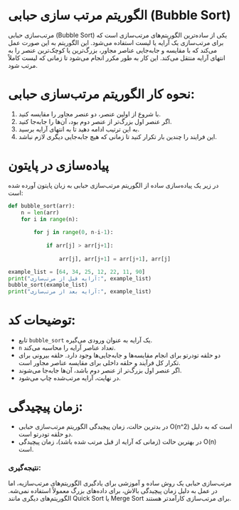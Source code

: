 # الگوریتم مرتب سازی حبابی (Bubble Sort)

مرتب‌سازی حبابی (Bubble Sort) یکی از ساده‌ترین الگوریتم‌های مرتب‌سازی است که برای مرتب‌سازی یک آرایه یا لیست استفاده می‌شود. این الگوریتم به این صورت عمل می‌کند که با مقایسه و جابه‌جایی عناصر مجاور، بزرگ‌ترین یا کوچک‌ترین عنصر را به انتهای آرایه منتقل می‌کند. این کار به طور مکرر انجام می‌شود تا زمانی که لیست کاملاً مرتب شود.

# نحوه کار الگوریتم مرتب‌سازی حبابی:
1. با شروع از اولین عنصر، دو عنصر مجاور را مقایسه کنید.
2. اگر عنصر اول بزرگ‌تر از عنصر دوم بود، آن‌ها را جابه‌جا کنید.
3. به این ترتیب ادامه دهید تا به انتهای آرایه برسید.
4. این فرایند را چندین بار تکرار کنید تا زمانی که هیچ جابه‌جایی دیگری لازم نباشد.

# پیاده‌سازی در پایتون
در زیر یک پیاده‌سازی ساده از الگوریتم مرتب‌سازی حبابی به زبان پایتون آورده شده است:

```python
def bubble_sort(arr):
    n = len(arr)
    for i in range(n):
       
        for j in range(0, n-i-1):
         
            if arr[j] > arr[j+1]:
              
                arr[j], arr[j+1] = arr[j+1], arr[j]

example_list = [64, 34, 25, 12, 22, 11, 90]
print("آرایه قبل از مرتب‌سازی:", example_list)
bubble_sort(example_list)
print("آرایه بعد از مرتب‌سازی:", example_list)
```

# توضیحات کد:
- تابع `bubble_sort` یک آرایه به عنوان ورودی می‌گیره.
- `n` تعداد عناصر آرایه را محاسبه می‌کند.
- دو حلقه تودرتو برای انجام مقایسه‌ها و جابه‌جایی‌ها وجود دارد. حلقه بیرونی برای تکرار کل فرآیند و حلقه داخلی برای مقایسه عناصر مجاور است.
- اگر عنصر اول بزرگ‌تر از عنصر دوم باشد، آن‌ها جابه‌جا می‌شوند.
- در نهایت، آرایه مرتب‌شده چاپ می‌شود.

# زمان پیچیدگی:
- در بدترین حالت، زمان پیچیدگی الگوریتم مرتب‌سازی حبابی O(n^2) است که به دلیل دو حلقه تودرتو است.
- در بهترین حالت (زمانی که آرایه از قبل مرتب شده باشد)، زمان پیچیدگی O(n) است.

### نتیجه‌گیری:
مرتب‌سازی حبابی یک روش ساده و آموزشی برای یادگیری الگوریتم‌های مرتب‌سازیه، اما در عمل به دلیل زمان پیچیدگی بالاش، برای داده‌های بزرگ معمولاً استفاده نمی‌شه. الگوریتم‌های دیگری مانند Quick Sort یا Merge Sort برای مرتب‌سازی کارآمدتر هستند.
